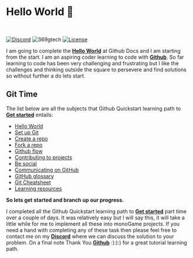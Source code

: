 <br/>
<p align="center">
<h1>Hello World 👋</h1>
<br/>
 
<a href="https://discord.gg/aTYpM7qX"><img src="https://img.shields.io/static/v1?logo=discord&label=&message=Discord&color=36393f&style=flat-square" alt="Discord"></a>
<img src="https://komarev.com/ghpvc/?username=369gtech&label=Profile%20Views&color=brightgreen&style=flat" alt="369gtech" />
<a href="https://github.com/369gtech/MIT-License/blob/main/LICENSE"><img src="https://img.shields.io/github/license/antonkomarev/github-profile-views-counter.svg?&color=green&style=flat-square" alt="License"></a>
</p>

I am going to complete the <a href="https://docs.github.com/en/get-started/quickstart/hello-world">**Hello World**</a> at Github Docs and I am starting from the start. I am an aspiring coder learning to code with <a href="https://github.com/github">**Github**</a>. So far learning to code has been very challenging and frustrating but I like the challenges and thinking outside the square to persevere and find solutions so without further a do lets start. 

<h2><strong>Git Time</strong></h2>

The list below are all the subjects that Github Quickstart learning path to <a href="https://docs.github.com/en/get-started">**Get started**</a> entails:

<ul>
  <li><a href="https://docs.github.com/en/get-started/quickstart/hello-world">Hello World</a></li>
  <li><a href="https://docs.github.com/en/get-started/quickstart/set-up-git">Set up Git</a></li>
  <li><a href="https://docs.github.com/en/get-started/quickstart/create-a-repo">Create a repo</a></li>
  <li><a href="https://docs.github.com/en/get-started/quickstart/fork-a-repo">Fork a repo</a></li>
  <li><a href="https://docs.github.com/en/get-started/quickstart/github-flow">Github flow</a></li>
  <li><a href="https://docs.github.com/en/get-started/quickstart/contributing-to-projects">Contributing to projects</a></li>
  <li><a href="https://docs.github.com/en/get-started/quickstart/be-social">Be social</a></li>
  <li><a href="https://docs.github.com/en/get-started/quickstart/communicating-on-github">Communicating on GitHub</a></li>
  <li><a href="https://docs.github.com/en/get-started/quickstart/github-glossary">GitHub glossary</a></li>
  <li><a href="https://docs.github.com/en/get-started/quickstart/git-cheatsheet">Git Cheatsheet</a></li>
  <li><a href="https://docs.github.com/en/get-started/quickstart/git-and-github-learning-resources">Learning resources</a></li>
</ul>

**So lets get started and branch up our progress.**

I completed all the Github Quickstart learning path to <a href="https://docs.github.com/en/get-started">**Get started**</a> part time over a couple of days. It was relatively easy but I will say this, it will take a little while for me to implement all these into monoGame projects. If you need a hand with completing any of these task then please feel free to contact me on my <a href="https://discord.gg/aTYpM7qX">**Discord**</a> where we can discuss the solution to your problem. On a final note Thank You <a href="https://github.com/github">**Github**</a> :):):) for a great tutorial learning path.
